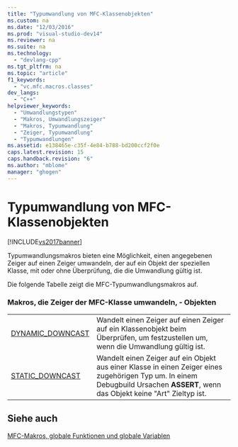 ```yaml
---
title: "Typumwandlung von MFC-Klassenobjekten"
ms.custom: na
ms.date: "12/03/2016"
ms.prod: "visual-studio-dev14"
ms.reviewer: na
ms.suite: na
ms.technology: 
  - "devlang-cpp"
ms.tgt_pltfrm: na
ms.topic: "article"
f1_keywords: 
  - "vc.mfc.macros.classes"
dev_langs: 
  - "C++"
helpviewer_keywords: 
  - "Umwandlungstypen"
  - "Makros, Umwandlungszeiger"
  - "Makros, Typumwandlung"
  - "Zeiger, Typumwandlung"
  - "Typumwandlungen"
ms.assetid: e138465e-c35f-4e84-b788-bd200ccf2f0e
caps.latest.revision: 15
caps.handback.revision: "6"
ms.author: "mblome"
manager: "ghogen"
---
```

# Typumwandlung von MFC-Klassenobjekten
[!INCLUDE[vs2017banner](../../assembler/inline/includes/vs2017banner.md)]

Typumwandlungsmakros bieten eine Möglichkeit, einen angegebenen Zeiger auf einen Zeiger umwandeln, der auf ein Objekt der speziellen Klasse, mit oder ohne Überprüfung, die die Umwandlung gültig ist.  
  
 Die folgende Tabelle zeigt die MFC\-Typumwandlungsmakros auf.  
  
### Makros, die Zeiger der MFC\-Klasse umwandeln, \- Objekten  
  
|||  
|-|-|  
|[DYNAMIC\_DOWNCAST](../Topic/DYNAMIC_DOWNCAST.md)|Wandelt einen Zeiger auf einen Zeiger auf ein Klassenobjekt beim Überprüfen, um festzustellen um, wenn die Umwandlung gültig ist.|  
|[STATIC\_DOWNCAST](../Topic/STATIC_DOWNCAST.md)|Wandelt einen Zeiger auf ein Objekt aus einer Klasse in einen Zeiger eines zugehörigen Typ um.  In einem Debugbuild Ursachen **ASSERT**, wenn das Objekt keine "Art" Zieltyp ist.|  
  
## Siehe auch  
 [MFC\-Makros, globale Funktionen und globale Variablen](../../mfc/reference/mfc-macros-and-globals.md)